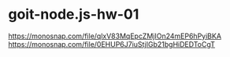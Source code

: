 # goit-node.js-hw-01
https://monosnap.com/file/qlxV83MqEpcZMjIOn24mEP6hPyiBKA
https://monosnap.com/file/0EHUP6J7iuStjIGb21bgHiDEDToCgT
